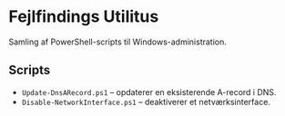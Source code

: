 # Fejlfindings Utilitus 

Samling af PowerShell-scripts til Windows-administration.

## Scripts

- `Update-DnsARecord.ps1` – opdaterer en eksisterende A-record i DNS.
- `Disable-NetworkInterface.ps1` – deaktiverer et netværksinterface.
